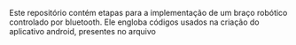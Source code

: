 Este repositório contém etapas para a implementação de um braço robótico controlado por bluetooth. Ele engloba códigos usados na criação do aplicativo android, presentes no arquivo
